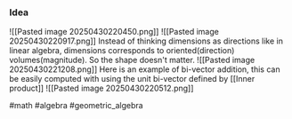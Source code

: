 ### Idea
![[Pasted image 20250430220450.png]]
![[Pasted image 20250430220917.png]]
Instead of thinking dimensions as directions like in linear algebra, dimensions corresponds to oriented(direction) volumes(magnitude).
So the shape doesn't matter.
![[Pasted image 20250430221208.png]]
Here is an example of bi-vector addition, this can be easily computed with using the unit bi-vector defined by [[Inner product]]
![[Pasted image 20250430220512.png]]


#math #algebra #geometric_algebra




